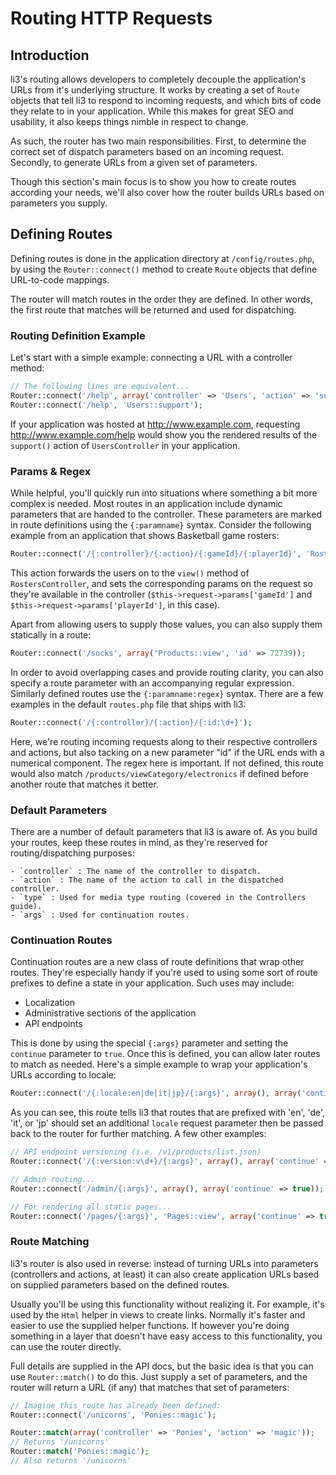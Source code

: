 # Routing HTTP Requests

## Introduction

li3's routing allows developers to completely decouple the application's URLs from it's underlying structure. It works by creating a set of `Route` objects that tell li3 to respond to incoming requests, and which bits of code they relate to in your application. While this makes for great SEO and usability, it also keeps things nimble in respect to change.

As such, the router has two main responsibilities. First, to determine the correct set of dispatch parameters based on an incoming request. Secondly, to generate URLs from a given set of parameters.

Though this section's main focus is to show you how to create routes according your needs, we'll also cover how the router builds URLs based on parameters you supply.

## Defining Routes

Defining routes is done in the application directory at `/config/routes.php`, by using the `Router::connect()` method to create `Route` objects that define URL-to-code mappings.

<div class="note note-info">
	The router will match routes in the order they are defined. In other words, the first route that matches will be returned and used for dispatching.
</div>

### Routing Definition Example

Let's start with a simple example: connecting a URL with a controller method:

```php
// The following lines are equivalent...
Router::connect('/help', array('controller' => 'Users', 'action' => 'support'));
Router::connect('/help', 'Users::support');
```

If your application was hosted at http://www.example.com, requesting http://www.example.com/help would show you the rendered results of the `support()` action of `UsersController` in your application. 

### Params & Regex

While helpful, you'll quickly run into situations where something a bit more complex is needed. Most routes in an application include dynamic parameters that are handed to the controller. These parameters are marked in route definitions using the `{:paramname}` syntax. Consider the following example from an application that shows Basketball game rosters:

```php
Router::connect('/{:controller}/{:action}/{:gameId}/{:playerId}', 'Rosters::view');
```

This action forwards the users on to the `view()` method of `RostersController`, and sets the corresponding params on the request so they're available in the controller (`$this->request->params['gameId']` and `$this->request->params['playerId']`, in this case).

Apart from allowing users to supply those values, you can also supply them statically in a route:

```php
Router::connect('/socks', array('Products::view', 'id' => 72739));
```

In order to avoid overlapping cases and provide routing clarity, you can also specify a route parameter with an accompanying regular expression. Similarly defined routes use the `{:paramname:regex}` syntax. There are a few examples in the default `routes.php` file that ships with li3:

```php
Router::connect('/{:controller}/{:action}/{:id:\d+}');
```

Here, we're routing incoming requests along to their respective controllers and actions, but also tacking on a new parameter "id" if the URL ends with a numerical component. The regex here is important. If not defined, this route would also match `/products/viewCategory/electronics` if defined before another route that matches it better.

### Default Parameters

There are a number of default parameters that li3 is aware of. As you build your routes, keep these routes in mind, as they're reserved for routing/dispatching purposes:

	- `controller` : The name of the controller to dispatch.
	- `action` : The name of the action to call in the dispatched controller.
	- `type` : Used for media type routing (covered in the Controllers guide).
	- `args` : Used for continuation routes.

### Continuation Routes

Continuation routes are a new class of route definitions that wrap other routes. They're especially handy if you're used to using some sort of route prefixes to define a state in your application. Such uses may include:

 - Localization
 - Administrative sections of the application
 - API endpoints

This is done by using the special `{:args}` parameter and setting the `continue` parameter to `true`. Once this is defined, you can allow later routes to match as needed. Here's a simple example to wrap your application's URLs according to locale:

```php
Router::connect('/{:locale:en|de|it|jp}/{:args}', array(), array('continue' => true));
```

As you can see, this route tells li3 that routes that are prefixed with 'en', 'de', 'it', or 'jp' should set an additional `locale` request parameter then be passed back to the router for further matching. A few other examples:

```php
// API endpoint versioning (i.e. /v1/products/list.json)
Router::connect('/{:version:v\d+}/{:args}', array(), array('continue' => true));

// Admin routing...
Router::connect('/admin/{:args}', array(), array('continue' => true));

// For rendering all static pages...
Router::connect('/pages/{:args}', 'Pages::view', array('continue' => true));
```

### Route Matching

li3's router is also used in reverse: instead of turning URLs into parameters (controllers and actions, at least) it can also create application URLs based on supplied parameters based on the defined routes.

Usually you'll be using this functionality without realizing it. For example, it's used by the `Html` helper in views to create links. Normally it's faster and easier to use the supplied helper functions. If however you're doing something in a layer that doesn't have easy access to this functionality, you can use the router directly.

Full details are supplied in the API docs, but the basic idea is that you can use `Router::match()` to do this. Just supply a set of parameters, and the router will return a URL (if any) that matches that set of parameters:

```php
// Imagine this route has already been defined:
Router::connect('/unicorns', 'Ponies::magic');

Router::match(array('controller' => 'Ponies', 'action' => 'magic'));
// Returns '/unicorns'
Router::match('Ponies::magic');
// Also returns '/unicorns'
```
